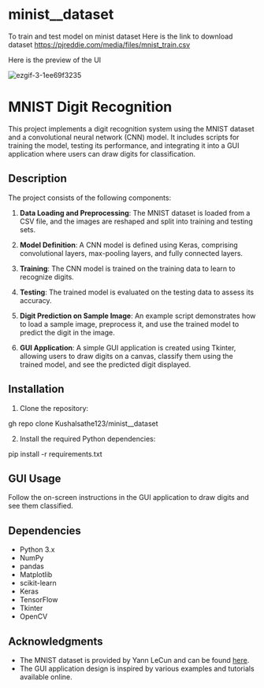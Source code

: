 # minist__dataset
To train and test model on minist dataset 
Here is the link to download dataset
https://pjreddie.com/media/files/mnist_train.csv


Here is the preview of the UI


![ezgif-3-1ee69f3235](https://github.com/Kushalsathe123/minist__dataset/assets/92160019/6f83b761-146e-4db5-a61e-8cbdca93b17b)






# MNIST Digit Recognition

This project implements a digit recognition system using the MNIST dataset and a convolutional neural network (CNN) model. It includes scripts for training the model, testing its performance, and integrating it into a GUI application where users can draw digits for classification.

## Description

The project consists of the following components:

1. **Data Loading and Preprocessing**: The MNIST dataset is loaded from a CSV file, and the images are reshaped and split into training and testing sets.

2. **Model Definition**: A CNN model is defined using Keras, comprising convolutional layers, max-pooling layers, and fully connected layers.

3. **Training**: The CNN model is trained on the training data to learn to recognize digits.

4. **Testing**: The trained model is evaluated on the testing data to assess its accuracy.

5. **Digit Prediction on Sample Image**: An example script demonstrates how to load a sample image, preprocess it, and use the trained model to predict the digit in the image.

6. **GUI Application**: A simple GUI application is created using Tkinter, allowing users to draw digits on a canvas, classify them using the trained model, and see the predicted digit displayed.

## Installation

1. Clone the repository:

gh repo clone Kushalsathe123/minist__dataset


2. Install the required Python dependencies:

pip install -r requirements.txt


## GUI Usage
Follow the on-screen instructions in the GUI application to draw digits and see them classified.

## Dependencies

- Python 3.x
- NumPy
- pandas
- Matplotlib
- scikit-learn
- Keras
- TensorFlow
- Tkinter
- OpenCV



## Acknowledgments

- The MNIST dataset is provided by Yann LeCun and can be found [here](https://pjreddie.com/media/files/mnist_train.csv).
- The GUI application design is inspired by various examples and tutorials available online.

